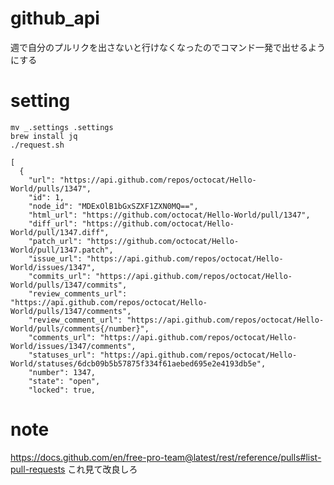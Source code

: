 # github_api
週で自分のプルリクを出さないと行けなくなったのでコマンド一発で出せるようにする

# setting
```
mv _.settings .settings
brew install jq
./request.sh
```

```実行結果(一部)
[
  {
    "url": "https://api.github.com/repos/octocat/Hello-World/pulls/1347",
    "id": 1,
    "node_id": "MDExOlB1bGxSZXF1ZXN0MQ==",
    "html_url": "https://github.com/octocat/Hello-World/pull/1347",
    "diff_url": "https://github.com/octocat/Hello-World/pull/1347.diff",
    "patch_url": "https://github.com/octocat/Hello-World/pull/1347.patch",
    "issue_url": "https://api.github.com/repos/octocat/Hello-World/issues/1347",
    "commits_url": "https://api.github.com/repos/octocat/Hello-World/pulls/1347/commits",
    "review_comments_url": "https://api.github.com/repos/octocat/Hello-World/pulls/1347/comments",
    "review_comment_url": "https://api.github.com/repos/octocat/Hello-World/pulls/comments{/number}",
    "comments_url": "https://api.github.com/repos/octocat/Hello-World/issues/1347/comments",
    "statuses_url": "https://api.github.com/repos/octocat/Hello-World/statuses/6dcb09b5b57875f334f61aebed695e2e4193db5e",
    "number": 1347,
    "state": "open",
    "locked": true,
```

# note
https://docs.github.com/en/free-pro-team@latest/rest/reference/pulls#list-pull-requests
これ見て改良しろ
